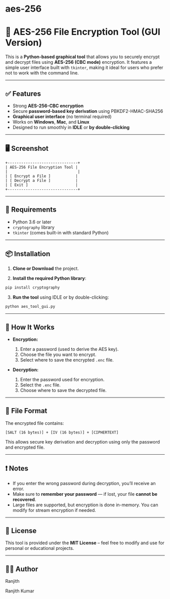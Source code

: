 # aes-256


# 🔐 AES-256 File Encryption Tool (GUI Version)

This is a **Python-based graphical tool** that allows you to securely encrypt and decrypt files using **AES-256 (CBC mode)** encryption. It features a simple user interface built with `tkinter`, making it ideal for users who prefer not to work with the command line.

---

## ✅ Features

- Strong **AES-256-CBC encryption**
- Secure **password-based key derivation** using PBKDF2-HMAC-SHA256
- **Graphical user interface** (no terminal required)
- Works on **Windows**, **Mac**, and **Linux**
- Designed to run smoothly in **IDLE** or **by double-clicking**

---

## 🖥️ Screenshot

```
+-------------------------------+
| AES-256 File Encryption Tool |
|                               |
| [ Encrypt a File ]           |
| [ Decrypt a File ]           |
| [ Exit ]                     |
+-------------------------------+
```

---

## 🔧 Requirements

- Python 3.6 or later
- `cryptography` library
- `tkinter` (comes built-in with standard Python)

---

## 📦 Installation

1. **Clone or Download** the project.

2. **Install the required Python library**:

```bash
pip install cryptography
```

3. **Run the tool** using IDLE or by double-clicking:

```bash
python aes_tool_gui.py
```

---

## 🔐 How It Works

- **Encryption:**
  1. Enter a password (used to derive the AES key).
  2. Choose the file you want to encrypt.
  3. Select where to save the encrypted `.enc` file.

- **Decryption:**
  1. Enter the password used for encryption.
  2. Select the `.enc` file.
  3. Choose where to save the decrypted file.

---

## 📁 File Format

The encrypted file contains:
```
[SALT (16 bytes)] + [IV (16 bytes)] + [CIPHERTEXT]
```

This allows secure key derivation and decryption using only the password and encrypted file.

---

## ❗ Notes

- If you enter the wrong password during decryption, you’ll receive an error.
- Make sure to **remember your password** — if lost, your file **cannot be recovered**.
- Large files are supported, but encryption is done in-memory. You can modify for stream encryption if needed.

---

## 📄 License

This tool is provided under the **MIT License** – feel free to modify and use for personal or educational projects.

---

## 👨‍💻 Author
  Ranjith

Ranjith Kumar
